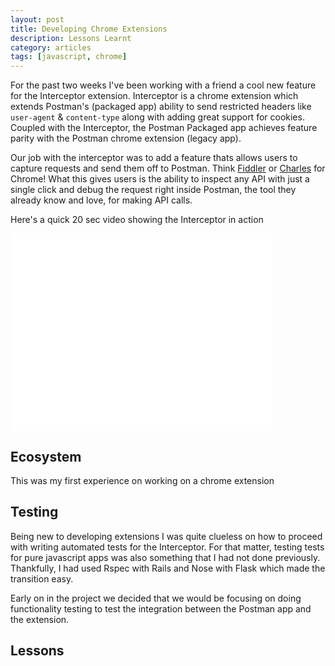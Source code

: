 ```yaml
---
layout: post
title: Developing Chrome Extensions
description: Lessons Learnt
category: articles
tags: [javascript, chrome]
---
```


For the past two weeks I've been working with a friend a cool new feature for the Interceptor extension. Interceptor is a chrome extension which extends Postman's (packaged app) ability to send restricted headers like `user-agent` & `content-type` along with adding great support for cookies. Coupled with the Interceptor, the Postman Packaged app achieves feature parity with the Postman chrome extension (legacy app).

Our job with the interceptor was to add a feature thats allows users to capture requests and send them off to Postman. Think [Fiddler](http://www.telerik.com/fiddler) or [Charles](http://www.charlesproxy.com/) for Chrome! What this gives users is the ability to inspect any API with just a single click and debug the request right inside Postman, the tool they already know and love, for making API calls.

Here's a quick 20 sec video showing the Interceptor in action 

<iframe width="420" height="315" src="//www.youtube.com/embed/Dxf-o_DLSLw" frameborder="0" allowfullscreen></iframe>

## Ecosystem

This was my first experience on working on a chrome extension

## Testing

Being new to developing extensions I was quite clueless on how to proceed with writing automated tests for the Interceptor. For that matter, testing tests for pure javascript apps was also something that I had not done previously. Thankfully, I had used Rspec with Rails and Nose with Flask which made the transition easy. 

Early on in the project we decided that we would be focusing on doing functionality testing to test the integration between the Postman app and the extension. 

## Lessons
